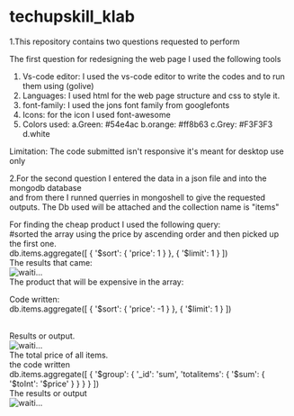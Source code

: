 # techupskill_klab

1.This repository contains two questions requested to perform

The first question for redesigning the web page I used the following tools

  1. Vs-code editor: I used the vs-code editor to write the codes and to run them using (golive)
  2. Languages: I used html for the web page structure and css to style it.
  3. font-family: I used the jons font family from googlefonts
  4. Icons: for the icon I used font-awesome
  5. Colors used:
     a.Green: #54e4ac
     b.orange: #ff8b63
     c.Grey: #F3F3F3
     d.white
     
 Limitation: The code submitted isn't responsive it's meant for desktop use only
 

2.For the second question I entered the data in a json file and into the mongodb database <br/> and from there I runned querries in mongoshell to give the requested outputs. The Db used will be attached and the collection name is "items" <br/>

For finding the cheap product I used the following query:<br/>
#sorted the array using the price by ascending order and then picked up the first one.<br/>
db.items.aggregate([
    {
        '$sort': {
            'price': 1
        }
    }, {
        '$limit': 1
    }
])
<br/>
The results that came: <br/>
<img src="/path/to/img.jpg" alt="waiti..." title="Cheap Product">
<br/>
The product that will be expensive in the array: <br/>

Code written: <br/>
db.items.aggregate([
    {
        '$sort': {
            'price': -1
        }
    }, {
        '$limit': 1
    }
])

<br/> 
Results or output.<br/>
<img src="/path/to/img.jpg" alt="waiti..." title="Expensive Product">

<br/>
The total price of all items.<br/>
the code written<br/>
db.items.aggregate([
    {
        '$group': {
            '_id': 'sum', 
            'totalitems': {
                '$sum': {
                    '$toInt': '$price'
                }
            }
        }
    }
])
<br/>
The results or output
<br/>
<img src="/path/to/img.jpg" alt="waiti..." title="Expensive Product">

